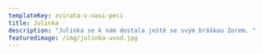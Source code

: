 ```yaml
---
templateKey: zvirata-v-nasi-peci
title: Julinka
description: "Julinka se k nám dostala ještě se svým bráškou Zorem. "
featuredimage: /img/julinka-uvod.jpg
---
```

